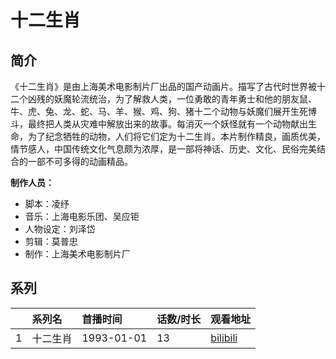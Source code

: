 # 十二生肖


## 简介

《十二生肖》是由上海美术电影制片厂出品的国产动画片。描写了古代时世界被十二个凶残的妖魔轮流统治，为了解救人类，一位勇敢的青年勇士和他的朋友鼠、牛、虎、兔、龙、蛇、马、羊、猴、鸡、狗、猪十二个动物与妖魔们展开生死博斗，最终把人类从灾难中解放出来的故事。每消灭一个妖怪就有一个动物献出生命，为了纪念牺牲的动物，人们将它们定为十二生肖。本片制作精良，画质优美，情节感人，中国传统文化气息颇为浓厚，是一部将神话、历史、文化、民俗完美结合的一部不可多得的动画精品。

**制作人员：**
- 脚本：凌纾
- 音乐：上海电影乐团、吴应钜
- 人物设定：刘泽岱
- 剪辑：莫普忠
- 制作：上海美术电影制片厂



## 系列

|     |   系列名   |   首播时间  | 话数/时长  | 观看地址 |
|:---  |:------    |:----      |:---       |:---  |
| 1 | 十二生肖 | 1993-01-01 | 13 | [bilibili](https://www.bilibili.com/bangumi/play/ss38183)  |



